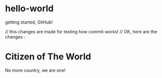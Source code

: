 # hello-world
getting started, GitHub!

// this changes are made for testing how commit works!
// OK, here are the changes :

# Citizen of The World
No more country, we are one!
